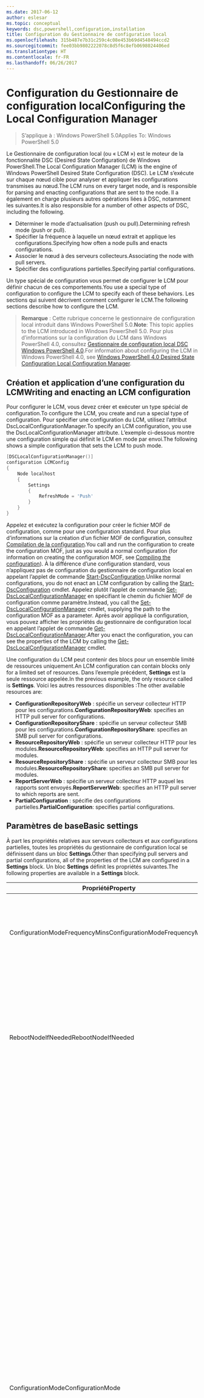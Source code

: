 ```yaml
---
ms.date: 2017-06-12
author: eslesar
ms.topic: conceptual
keywords: dsc,powershell,configuration,installation
title: Configuration du Gestionnaire de configuration local
ms.openlocfilehash: 315b487e7b31c259c4c08e453b69d4548494ccd2
ms.sourcegitcommit: fee03bb9802222078c8d5f6c8efb0698024406ed
ms.translationtype: HT
ms.contentlocale: fr-FR
ms.lasthandoff: 06/26/2017
---
```

# <a name="configuring-the-local-configuration-manager"></a><span data-ttu-id="c681d-103">Configuration du Gestionnaire de configuration local</span><span class="sxs-lookup"><span data-stu-id="c681d-103">Configuring the Local Configuration Manager</span></span>

> <span data-ttu-id="c681d-104">S’applique à : Windows PowerShell 5.0</span><span class="sxs-lookup"><span data-stu-id="c681d-104">Applies To: Windows PowerShell 5.0</span></span>

<span data-ttu-id="c681d-105">Le Gestionnaire de configuration local (ou « LCM ») est le moteur de la fonctionnalité DSC (Desired State Configuration) de Windows PowerShell.</span><span class="sxs-lookup"><span data-stu-id="c681d-105">The Local Configuration Manager (LCM) is the engine of Windows PowerShell Desired State Configuration (DSC).</span></span> <span data-ttu-id="c681d-106">Le LCM s’exécute sur chaque nœud cible pour analyser et appliquer les configurations transmises au nœud.</span><span class="sxs-lookup"><span data-stu-id="c681d-106">The LCM runs on every target node, and is responsible for parsing and enacting configurations that are sent to the node.</span></span> <span data-ttu-id="c681d-107">Il a également en charge plusieurs autres opérations liées à DSC, notamment les suivantes.</span><span class="sxs-lookup"><span data-stu-id="c681d-107">It is also responsible for a number of other aspects of DSC, including the following.</span></span>

* <span data-ttu-id="c681d-108">Déterminer le mode d’actualisation (push ou pull).</span><span class="sxs-lookup"><span data-stu-id="c681d-108">Determining refresh mode (push or pull).</span></span>
* <span data-ttu-id="c681d-109">Spécifier la fréquence à laquelle un nœud extrait et applique les configurations.</span><span class="sxs-lookup"><span data-stu-id="c681d-109">Specifying how often a node pulls and enacts configurations.</span></span>
* <span data-ttu-id="c681d-110">Associer le nœud à des serveurs collecteurs.</span><span class="sxs-lookup"><span data-stu-id="c681d-110">Associating the node with pull servers.</span></span>
* <span data-ttu-id="c681d-111">Spécifier des configurations partielles.</span><span class="sxs-lookup"><span data-stu-id="c681d-111">Specifying partial configurations.</span></span>

<span data-ttu-id="c681d-112">Un type spécial de configuration vous permet de configurer le LCM pour définir chacun de ces comportements.</span><span class="sxs-lookup"><span data-stu-id="c681d-112">You use a special type of configuration to configure the LCM to specify each of these behaviors.</span></span> <span data-ttu-id="c681d-113">Les sections qui suivent décrivent comment configurer le LCM.</span><span class="sxs-lookup"><span data-stu-id="c681d-113">The following sections describe how to configure the LCM.</span></span>

> <span data-ttu-id="c681d-114">**Remarque** : Cette rubrique concerne le gestionnaire de configuration local introduit dans Windows PowerShell 5.0.</span><span class="sxs-lookup"><span data-stu-id="c681d-114">**Note**: This topic applies to the LCM introduced in Windows PowerShell 5.0.</span></span> <span data-ttu-id="c681d-115">Pour plus d’informations sur la configuration du LCM dans Windows PowerShell 4.0, consultez [Gestionnaire de configuration local DSC Windows PowerShell 4.0](metaconfig4.md).</span><span class="sxs-lookup"><span data-stu-id="c681d-115">For information about configuring the LCM in Windows PowerShell 4.0, see [Windows PowerShell 4.0 Desired State Configuration Local Configuration Manager](metaconfig4.md).</span></span>

## <a name="writing-and-enacting-an-lcm-configuration"></a><span data-ttu-id="c681d-116">Création et application d’une configuration du LCM</span><span class="sxs-lookup"><span data-stu-id="c681d-116">Writing and enacting an LCM configuration</span></span>

<span data-ttu-id="c681d-117">Pour configurer le LCM, vous devez créer et exécuter un type spécial de configuration.</span><span class="sxs-lookup"><span data-stu-id="c681d-117">To configure the LCM, you create and run a special type of configuration.</span></span> <span data-ttu-id="c681d-118">Pour spécifier une configuration du LCM, utilisez l’attribut DscLocalConfigurationManager.</span><span class="sxs-lookup"><span data-stu-id="c681d-118">To specify an LCM configuration, you use the DscLocalConfigurationManager attribute.</span></span> <span data-ttu-id="c681d-119">L’exemple ci-dessous montre une configuration simple qui définit le LCM en mode par envoi.</span><span class="sxs-lookup"><span data-stu-id="c681d-119">The following shows a simple configuration that sets the LCM to push mode.</span></span>

```powershell
[DSCLocalConfigurationManager()]
configuration LCMConfig
{
    Node localhost
    {
        Settings
        {
            RefreshMode = 'Push'
        }
    }
} 
```

<span data-ttu-id="c681d-120">Appelez et exécutez la configuration pour créer le fichier MOF de configuration, comme pour une configuration standard. Pour plus d’informations sur la création d’un fichier MOF de configuration, consultez [Compilation de la configuration](configurations.md#compiling-the-configuration).</span><span class="sxs-lookup"><span data-stu-id="c681d-120">You call and run the configuration to create the configuration MOF, just as you would a normal configuration (for information on creating the configuration MOF, see [Compiling the configuration](configurations.md#compiling-the-configuration)).</span></span> <span data-ttu-id="c681d-121">À la différence d’une configuration standard, vous n’appliquez pas de configuration du gestionnaire de configuration local en appelant l’applet de commande [Start-DscConfiguration](https://technet.microsoft.com/en-us/library/dn521623.aspx).</span><span class="sxs-lookup"><span data-stu-id="c681d-121">Unlike normal configurations, you do not enact an LCM configuration by calling the [Start-DscConfiguration](https://technet.microsoft.com/en-us/library/dn521623.aspx) cmdlet.</span></span> <span data-ttu-id="c681d-122">Appelez plutôt l’applet de commande [Set-DscLocalConfigurationManager](https://technet.microsoft.com/en-us/library/dn521621.aspx) en spécifiant le chemin du fichier MOF de configuration comme paramètre.</span><span class="sxs-lookup"><span data-stu-id="c681d-122">Instead, you call the [Set-DscLocalConfigurationManager](https://technet.microsoft.com/en-us/library/dn521621.aspx) cmdlet, supplying the path to the configuration MOF as a parameter.</span></span> <span data-ttu-id="c681d-123">Après avoir appliqué la configuration, vous pouvez afficher les propriétés du gestionnaire de configuration local en appelant l’applet de commande [Get-DscLocalConfigurationManager](https://technet.microsoft.com/en-us/library/dn407378.aspx).</span><span class="sxs-lookup"><span data-stu-id="c681d-123">After you enact the configuration, you can see the properties of the LCM by calling the [Get-DscLocalConfigurationManager](https://technet.microsoft.com/en-us/library/dn407378.aspx) cmdlet.</span></span>

<span data-ttu-id="c681d-124">Une configuration du LCM peut contenir des blocs pour un ensemble limité de ressources uniquement.</span><span class="sxs-lookup"><span data-stu-id="c681d-124">An LCM configuration can contain blocks only for a limited set of resources.</span></span> <span data-ttu-id="c681d-125">Dans l’exemple précédent, **Settings** est la seule ressource appelée.</span><span class="sxs-lookup"><span data-stu-id="c681d-125">In the previous example, the only resource called is **Settings**.</span></span> <span data-ttu-id="c681d-126">Voici les autres ressources disponibles :</span><span class="sxs-lookup"><span data-stu-id="c681d-126">The other available resources are:</span></span>

* <span data-ttu-id="c681d-127">**ConfigurationRepositoryWeb** : spécifie un serveur collecteur HTTP pour les configurations.</span><span class="sxs-lookup"><span data-stu-id="c681d-127">**ConfigurationRepositoryWeb**: specifies an HTTP pull server for configurations.</span></span> 
* <span data-ttu-id="c681d-128">**ConfigurationRepositoryShare** : spécifie un serveur collecteur SMB pour les configurations.</span><span class="sxs-lookup"><span data-stu-id="c681d-128">**ConfigurationRepositoryShare**: specifies an SMB pull server for configurations.</span></span>
* <span data-ttu-id="c681d-129">**ResourceRepositoryWeb** : spécifie un serveur collecteur HTTP pour les modules.</span><span class="sxs-lookup"><span data-stu-id="c681d-129">**ResourceRepositoryWeb**: specifies an HTTP pull server for modules.</span></span>
* <span data-ttu-id="c681d-130">**ResourceRepositoryShare** : spécifie un serveur collecteur SMB pour les modules.</span><span class="sxs-lookup"><span data-stu-id="c681d-130">**ResourceRepositoryShare**: specifies an SMB pull server for modules.</span></span>
* <span data-ttu-id="c681d-131">**ReportServerWeb** : spécifie un serveur collecteur HTTP auquel les rapports sont envoyés.</span><span class="sxs-lookup"><span data-stu-id="c681d-131">**ReportServerWeb**: specifies an HTTP pull server to which reports are sent.</span></span>
* <span data-ttu-id="c681d-132">**PartialConfiguration** : spécifie des configurations partielles.</span><span class="sxs-lookup"><span data-stu-id="c681d-132">**PartialConfiguration**: specifies partial configurations.</span></span>

## <a name="basic-settings"></a><span data-ttu-id="c681d-133">Paramètres de base</span><span class="sxs-lookup"><span data-stu-id="c681d-133">Basic settings</span></span>

<span data-ttu-id="c681d-134">À part les propriétés relatives aux serveurs collecteurs et aux configurations partielles, toutes les propriétés du gestionnaire de configuration local se définissent dans un bloc **Settings**.</span><span class="sxs-lookup"><span data-stu-id="c681d-134">Other than specifying pull servers and partial configurations, all of the properties of the LCM are configured in a **Settings** block.</span></span> <span data-ttu-id="c681d-135">Un bloc **Settings** définit les propriétés suivantes.</span><span class="sxs-lookup"><span data-stu-id="c681d-135">The following properties are available in a **Settings** block.</span></span>

|  <span data-ttu-id="c681d-136">Propriété</span><span class="sxs-lookup"><span data-stu-id="c681d-136">Property</span></span>  |  <span data-ttu-id="c681d-137">Type</span><span class="sxs-lookup"><span data-stu-id="c681d-137">Type</span></span>  |  <span data-ttu-id="c681d-138">Description</span><span class="sxs-lookup"><span data-stu-id="c681d-138">Description</span></span>   | 
|----------- |------- |--------------- | 
| <span data-ttu-id="c681d-139">ConfigurationModeFrequencyMins</span><span class="sxs-lookup"><span data-stu-id="c681d-139">ConfigurationModeFrequencyMins</span></span>| <span data-ttu-id="c681d-140">UInt32</span><span class="sxs-lookup"><span data-stu-id="c681d-140">UInt32</span></span>| <span data-ttu-id="c681d-141">Fréquence, en minutes, à laquelle la configuration actuelle est vérifiée et appliquée.</span><span class="sxs-lookup"><span data-stu-id="c681d-141">How often, in minutes, the current configuration is checked and applied.</span></span> <span data-ttu-id="c681d-142">Cette propriété est ignorée si la propriété ConfigurationMode est définie sur ApplyOnly.</span><span class="sxs-lookup"><span data-stu-id="c681d-142">This property is ignored if the ConfigurationMode property is set to ApplyOnly.</span></span> <span data-ttu-id="c681d-143">La valeur par défaut est 15.</span><span class="sxs-lookup"><span data-stu-id="c681d-143">The default value is 15.</span></span>| 
| <span data-ttu-id="c681d-144">RebootNodeIfNeeded</span><span class="sxs-lookup"><span data-stu-id="c681d-144">RebootNodeIfNeeded</span></span>| <span data-ttu-id="c681d-145">bool</span><span class="sxs-lookup"><span data-stu-id="c681d-145">bool</span></span>| <span data-ttu-id="c681d-146">Définissez cette propriété sur __$true__ pour redémarrer automatiquement le nœud après l’application d’une configuration nécessitant un redémarrage.</span><span class="sxs-lookup"><span data-stu-id="c681d-146">Set this to __$true__ to automatically reboot the node after a configuration that requires reboot is applied.</span></span> <span data-ttu-id="c681d-147">Sinon, vous devez redémarrer manuellement le nœud.</span><span class="sxs-lookup"><span data-stu-id="c681d-147">Otherwise, you will have to manually reboot the node for any configuration that requires it.</span></span> <span data-ttu-id="c681d-148">La valeur par défaut est __$false__.</span><span class="sxs-lookup"><span data-stu-id="c681d-148">The default value is __$false__.</span></span>| 
| <span data-ttu-id="c681d-149">ConfigurationMode</span><span class="sxs-lookup"><span data-stu-id="c681d-149">ConfigurationMode</span></span>| <span data-ttu-id="c681d-150">string</span><span class="sxs-lookup"><span data-stu-id="c681d-150">string</span></span> | <span data-ttu-id="c681d-151">Spécifie de quelle façon le LCM applique réellement la configuration aux nœuds cibles.</span><span class="sxs-lookup"><span data-stu-id="c681d-151">Specifies how the LCM actually applies the configuration to the target nodes.</span></span> <span data-ttu-id="c681d-152">Les valeurs possibles sont __ApplyOnly__, __ApplyandMonitor__ et __ApplyandAutoCorrect__.</span><span class="sxs-lookup"><span data-stu-id="c681d-152">Possible values are __"ApplyOnly"__,__"ApplyandMonitior"__, and __"ApplyandAutoCorrect"__.</span></span> <ul><li><span data-ttu-id="c681d-153">La valeur __ApplyOnly__ indique à DSC d’appliquer la configuration et de ne faire aucune autre opération, sauf si une nouvelle configuration est transmise au nœud cible ou est extraite d’un serveur.</span><span class="sxs-lookup"><span data-stu-id="c681d-153">__ApplyOnly__: DSC applies the configuration and does nothing further unless a new configuration is pushed to the target node or when a new configuration is pulled from a server.</span></span> <span data-ttu-id="c681d-154">Après l’application initiale d’une nouvelle configuration, DSC ne vérifie pas si le nœud cible est encore dans l’état précédemment configuré.</span><span class="sxs-lookup"><span data-stu-id="c681d-154">After initial application of a new configuration, DSC does not check for drift from a previously configured state.</span></span> <span data-ttu-id="c681d-155">Notez que DSC tente d’appliquer la configuration jusqu’à ce que l’opération aboutisse avant que __ApplyOnly__ ne prenne effet.</span><span class="sxs-lookup"><span data-stu-id="c681d-155">Note that DSC will attempt to apply the configuration until it is successful before __ApplyOnly__ takes effect.</span></span> </li><li> <span data-ttu-id="c681d-156">La valeur __ApplyAndMonitor__ est la valeur par défaut.</span><span class="sxs-lookup"><span data-stu-id="c681d-156">__ApplyAndMonitor__: This is the default value.</span></span> <span data-ttu-id="c681d-157">indique au LCM d’appliquer chaque nouvelle configuration.</span><span class="sxs-lookup"><span data-stu-id="c681d-157">The LCM applies any new configurations.</span></span> <span data-ttu-id="c681d-158">Après l’application initiale d’une nouvelle configuration, DSC vérifie si le nœud cible est dans l’état souhaité et, si ce n’est pas le cas, signale l’écart dans les journaux.</span><span class="sxs-lookup"><span data-stu-id="c681d-158">After initial application of a new configuration, if the target node drifts from the desired state, DSC reports the discrepancy in logs.</span></span> <span data-ttu-id="c681d-159">Notez que DSC tente d’appliquer la configuration jusqu’à ce que l’opération aboutisse avant que __ApplyAndMonitor__ ne prenne effet.</span><span class="sxs-lookup"><span data-stu-id="c681d-159">Note that DSC will attempt to apply the configuration until it is successful before __ApplyAndMonitor__ takes effect.</span></span></li><li><span data-ttu-id="c681d-160">La valeur __ApplyAndAutoCorrect__ indique à DSC d’appliquer chaque nouvelle configuration.</span><span class="sxs-lookup"><span data-stu-id="c681d-160">__ApplyAndAutoCorrect__: DSC applies any new configurations.</span></span> <span data-ttu-id="c681d-161">Après l’application initiale d’une nouvelle configuration, DSC vérifie si le nœud cible est dans l’état souhaité et, si ce n’est pas le cas, il signale l’écart dans les journaux, puis il réapplique la configuration actuelle.</span><span class="sxs-lookup"><span data-stu-id="c681d-161">After initial application of a new configuration, if the target node drifts from the desired state, DSC reports the discrepancy in logs, and then re-applies the current configuration.</span></span></li></ul>| 
| <span data-ttu-id="c681d-162">ActionAfterReboot</span><span class="sxs-lookup"><span data-stu-id="c681d-162">ActionAfterReboot</span></span>| <span data-ttu-id="c681d-163">string</span><span class="sxs-lookup"><span data-stu-id="c681d-163">string</span></span>| <span data-ttu-id="c681d-164">Spécifie le comportement après un redémarrage survenant pendant l’application d’une configuration.</span><span class="sxs-lookup"><span data-stu-id="c681d-164">Specifies what happens after a reboot during the application of a configuration.</span></span> <span data-ttu-id="c681d-165">Les valeurs possibles sont __ContinueConfiguration__ et __StopConfiguration__.</span><span class="sxs-lookup"><span data-stu-id="c681d-165">The possible values are __"ContinueConfiguration"__ and __"StopConfiguration"__.</span></span> <ul><li> <span data-ttu-id="c681d-166">Avec la valeur __ContinueConfiguration__, l’application de la configuration actuelle se poursuit après le redémarrage de l’ordinateur.</span><span class="sxs-lookup"><span data-stu-id="c681d-166">__ContinueConfiguration__: Continue applying the current configuration after machine reboot.</span></span> <span data-ttu-id="c681d-167">Il s’agit de la valeur par défaut.</span><span class="sxs-lookup"><span data-stu-id="c681d-167">This is the default falue</span></span></li><li><span data-ttu-id="c681d-168">Avec la valeur __StopConfiguration__, l’application de la configuration actuelle s’arrête après le redémarrage de l’ordinateur.</span><span class="sxs-lookup"><span data-stu-id="c681d-168">__StopConfiguration__: Stop the current configuration after machine reboot.</span></span></li></ul>| 
| <span data-ttu-id="c681d-169">RefreshMode</span><span class="sxs-lookup"><span data-stu-id="c681d-169">RefreshMode</span></span>| <span data-ttu-id="c681d-170">string</span><span class="sxs-lookup"><span data-stu-id="c681d-170">string</span></span>| <span data-ttu-id="c681d-171">Spécifie de quelle façon le LCM obtient les configurations.</span><span class="sxs-lookup"><span data-stu-id="c681d-171">Specifies how the LCM gets configurations.</span></span> <span data-ttu-id="c681d-172">Les valeurs possibles sont __Disabled__, __Push__ et __Pull__.</span><span class="sxs-lookup"><span data-stu-id="c681d-172">The possible values are __"Disabled"__, __"Push"__, and __"Pull"__.</span></span> <ul><li><span data-ttu-id="c681d-173">La valeur __Disabled__ désactive les configurations DSC pour ce nœud.</span><span class="sxs-lookup"><span data-stu-id="c681d-173">__Disabled__: DSC configurations are disabled for this node.</span></span></li><li> <span data-ttu-id="c681d-174">La valeur __Push__ lance les configurations en appelant l’applet de commande [Start-DscConfiguration](https://technet.microsoft.com/en-us/library/dn521623.aspx).</span><span class="sxs-lookup"><span data-stu-id="c681d-174">__Push__: Configurations are initiated by calling the [Start-DscConfiguration](https://technet.microsoft.com/en-us/library/dn521623.aspx) cmdlet.</span></span> <span data-ttu-id="c681d-175">Chaque configuration est immédiatement appliquée au nœud.</span><span class="sxs-lookup"><span data-stu-id="c681d-175">The configuration is applied immediately to the node.</span></span> <span data-ttu-id="c681d-176">Il s'agit de la valeur par défaut.</span><span class="sxs-lookup"><span data-stu-id="c681d-176">This is the default value.</span></span></li><li><span data-ttu-id="c681d-177">__Pull__ : le nœud est configuré pour vérifier régulièrement les configurations disponibles sur un serveur collecteur.</span><span class="sxs-lookup"><span data-stu-id="c681d-177">__Pull:__ The node is configured to regularly check for configurations from a pull server.</span></span> <span data-ttu-id="c681d-178">Si cette propriété a la valeur __Pull__, vous devez spécifier un serveur collecteur dans un bloc __ConfigurationRepositoryWeb__ ou __ConfigurationRepositoryShare__.</span><span class="sxs-lookup"><span data-stu-id="c681d-178">If this property is set to __Pull__, you must specify a pull server in a __ConfigurationRepositoryWeb__ or __ConfigurationRepositoryShare__ block.</span></span> <span data-ttu-id="c681d-179">Pour plus d’informations sur les serveurs collecteurs, consultez [Configuration d’un serveur collecteur DSC](pullServer.md).</span><span class="sxs-lookup"><span data-stu-id="c681d-179">For more information about pull servers, see [Setting up a DSC pull server](pullServer.md).</span></span></li></ul>|  
| <span data-ttu-id="c681d-180">CertificateID</span><span class="sxs-lookup"><span data-stu-id="c681d-180">CertificateID</span></span>| <span data-ttu-id="c681d-181">string</span><span class="sxs-lookup"><span data-stu-id="c681d-181">string</span></span>| <span data-ttu-id="c681d-182">Empreinte d’un certificat utilisée pour sécuriser les informations d’identification transmise dans une configuration.</span><span class="sxs-lookup"><span data-stu-id="c681d-182">The thumbprint of a certificate used to secure credentials passed in a configuration.</span></span> <span data-ttu-id="c681d-183">Pour plus d’informations, consultez [Want to secure credentials in Windows PowerShell Desired State Configuration](http://blogs.msdn.com/b/powershell/archive/2014/01/31/want-to-secure-credentials-in-windows-powershell-desired-state-configuration.aspx)? (Sécuriser les informations d’identification dans DSC Windows PowerShell).</span><span class="sxs-lookup"><span data-stu-id="c681d-183">For more information see [Want to secure credentials in Windows PowerShell Desired State Configuration](http://blogs.msdn.com/b/powershell/archive/2014/01/31/want-to-secure-credentials-in-windows-powershell-desired-state-configuration.aspx)?.</span></span>| 
| <span data-ttu-id="c681d-184">ConfigurationID</span><span class="sxs-lookup"><span data-stu-id="c681d-184">ConfigurationID</span></span>| <span data-ttu-id="c681d-185">string</span><span class="sxs-lookup"><span data-stu-id="c681d-185">string</span></span>| <span data-ttu-id="c681d-186">GUID qui identifie le fichier de configuration à obtenir d’un serveur collecteur en mode d’extraction.</span><span class="sxs-lookup"><span data-stu-id="c681d-186">A GUID that identifies the configuration file to get from a pull server in pull mode.</span></span> <span data-ttu-id="c681d-187">Le nœud extrait les configurations en mode d’extraction du serveur collecteur si le nom du fichier de configuration MOF est ConfigurationID.mof.</span><span class="sxs-lookup"><span data-stu-id="c681d-187">The node will pull configurations on the pull server if the name of the configuration MOF is named ConfigurationID.mof.</span></span><br> <span data-ttu-id="c681d-188">__Remarque__ : Si vous définissez cette propriété, vous ne pouvez pas inscrire le nœud auprès d’un serveur collecteur en utilisant __RegistrationKey__.</span><span class="sxs-lookup"><span data-stu-id="c681d-188">__Note:__ If you set this property, registering the node with a pull server by using __RegistrationKey__ does not work.</span></span> <span data-ttu-id="c681d-189">Pour plus d’informations, consultez [Configuration d’un client collecteur à l’aide du nom de configuration](pullClientConfigNames.md).</span><span class="sxs-lookup"><span data-stu-id="c681d-189">For more information, see [Setting up a pull client with configuration names](pullClientConfigNames.md).</span></span>| 
| <span data-ttu-id="c681d-190">RefreshFrequencyMins</span><span class="sxs-lookup"><span data-stu-id="c681d-190">RefreshFrequencyMins</span></span>| <span data-ttu-id="c681d-191">Uint32</span><span class="sxs-lookup"><span data-stu-id="c681d-191">Uint32</span></span>| <span data-ttu-id="c681d-192">Fréquence en minutes à laquelle le LCM interroge un serveur collecteur pour obtenir les configurations mises à jour.</span><span class="sxs-lookup"><span data-stu-id="c681d-192">The time interval, in minutes, at which the LCM checks a pull server to get updated configurations.</span></span> <span data-ttu-id="c681d-193">Cette valeur est ignorée si le LCM n’est pas configuré en mode d’extraction.</span><span class="sxs-lookup"><span data-stu-id="c681d-193">This value is ignored if the LCM is not configured in pull mode.</span></span> <span data-ttu-id="c681d-194">La valeur par défaut est 30.</span><span class="sxs-lookup"><span data-stu-id="c681d-194">The default value is 30.</span></span>| 
| <span data-ttu-id="c681d-195">AllowModuleOverwrite</span><span class="sxs-lookup"><span data-stu-id="c681d-195">AllowModuleOverwrite</span></span>| <span data-ttu-id="c681d-196">bool</span><span class="sxs-lookup"><span data-stu-id="c681d-196">bool</span></span>| <span data-ttu-id="c681d-197">Définissez cette propriété sur __$TRUE__ si vous autorisez le remplacement des configurations existantes sur le nœud cible par les nouvelles configurations téléchargées du serveur de configuration.</span><span class="sxs-lookup"><span data-stu-id="c681d-197">__$TRUE__ if new configurations downloaded from the configuration server are allowed to overwrite the old ones on the target node.</span></span> <span data-ttu-id="c681d-198">Autrement, définissez-la sur $FALSE.</span><span class="sxs-lookup"><span data-stu-id="c681d-198">Otherwise, $FALSE.</span></span>| 
| <span data-ttu-id="c681d-199">DebugMode</span><span class="sxs-lookup"><span data-stu-id="c681d-199">DebugMode</span></span>| <span data-ttu-id="c681d-200">string</span><span class="sxs-lookup"><span data-stu-id="c681d-200">string</span></span>| <span data-ttu-id="c681d-201">Les valeurs possibles sont __None__, __ForceModuleImport__ et __All__.</span><span class="sxs-lookup"><span data-stu-id="c681d-201">Possible values are __None__, __ForceModuleImport__, and __All__.</span></span> <ul><li><span data-ttu-id="c681d-202">Définissez cette propriété sur __None__ pour utiliser les ressources mises en cache.</span><span class="sxs-lookup"><span data-stu-id="c681d-202">Set to __None__ to use cached resources.</span></span> <span data-ttu-id="c681d-203">Il s’agit de la valeur par défaut qui doit être utilisée dans les scénarios de production.</span><span class="sxs-lookup"><span data-stu-id="c681d-203">This is the default and should be used in production scenarios.</span></span></li><li><span data-ttu-id="c681d-204">Définissez cette propriété sur __ForceModuleImport__ pour forcer le gestionnaire de configuration local à recharger tous les modules de ressources DSC, même ceux ayant déjà été chargés et mis en cache.</span><span class="sxs-lookup"><span data-stu-id="c681d-204">Setting to __ForceModuleImport__, causes the LCM to reload any DSC resource modules, even if they have been previously loaded and cached.</span></span> <span data-ttu-id="c681d-205">Ce comportement diminue les performances de DSC, car chaque module utilisé est systématiquement rechargé.</span><span class="sxs-lookup"><span data-stu-id="c681d-205">This impacts the performance of DSC operations as each module is reloaded on use.</span></span> <span data-ttu-id="c681d-206">En général, vous utilisez cette valeur lors du débogage d’une ressource.</span><span class="sxs-lookup"><span data-stu-id="c681d-206">Typically you would use this value while debugging a resource</span></span></li><li><span data-ttu-id="c681d-207">Dans cette version, __All__ est équivalent à __ForceModuleImport__</span><span class="sxs-lookup"><span data-stu-id="c681d-207">In this release, __All__ is same as __ForceModuleImport__</span></span></li></ul> |
| <span data-ttu-id="c681d-208">ConfigurationDownloadManagers</span><span class="sxs-lookup"><span data-stu-id="c681d-208">ConfigurationDownloadManagers</span></span>| <span data-ttu-id="c681d-209">CimInstance[]</span><span class="sxs-lookup"><span data-stu-id="c681d-209">CimInstance[]</span></span>| <span data-ttu-id="c681d-210">Obsolète.</span><span class="sxs-lookup"><span data-stu-id="c681d-210">Obsolete.</span></span> <span data-ttu-id="c681d-211">Utilisez des blocs __ConfigurationRepositoryWeb__ et __ConfigurationRepositoryShare__ pour définir les serveurs collecteurs de configurations.</span><span class="sxs-lookup"><span data-stu-id="c681d-211">Use __ConfigurationRepositoryWeb__ and __ConfigurationRepositoryShare__ blocks to define configuration pull servers.</span></span>| 
| <span data-ttu-id="c681d-212">ResourceModuleManagers</span><span class="sxs-lookup"><span data-stu-id="c681d-212">ResourceModuleManagers</span></span>| <span data-ttu-id="c681d-213">CimInstance[]</span><span class="sxs-lookup"><span data-stu-id="c681d-213">CimInstance[]</span></span>| <span data-ttu-id="c681d-214">Obsolète.</span><span class="sxs-lookup"><span data-stu-id="c681d-214">Obsolete.</span></span> <span data-ttu-id="c681d-215">Utilisez des blocs __ResourceRepositoryWeb__ et __ResourceRepositoryShare__ pour définir les serveurs collecteurs de ressources.</span><span class="sxs-lookup"><span data-stu-id="c681d-215">Use __ResourceRepositoryWeb__ and __ResourceRepositoryShare__ blocks to define resource pull servers.</span></span>| 
| <span data-ttu-id="c681d-216">ReportManagers</span><span class="sxs-lookup"><span data-stu-id="c681d-216">ReportManagers</span></span>| <span data-ttu-id="c681d-217">CimInstance[]</span><span class="sxs-lookup"><span data-stu-id="c681d-217">CimInstance[]</span></span>| <span data-ttu-id="c681d-218">Obsolète.</span><span class="sxs-lookup"><span data-stu-id="c681d-218">Obsolete.</span></span> <span data-ttu-id="c681d-219">Utilisez des blocs __ReportServerWeb__ pour définir les serveurs collecteurs de rapports.</span><span class="sxs-lookup"><span data-stu-id="c681d-219">Use __ReportServerWeb__ blocks to define report pull servers.</span></span>| 
| <span data-ttu-id="c681d-220">PartialConfigurations</span><span class="sxs-lookup"><span data-stu-id="c681d-220">PartialConfigurations</span></span>| <span data-ttu-id="c681d-221">CimInstance</span><span class="sxs-lookup"><span data-stu-id="c681d-221">CimInstance</span></span>| <span data-ttu-id="c681d-222">Non implémentée.</span><span class="sxs-lookup"><span data-stu-id="c681d-222">Not implemented.</span></span> <span data-ttu-id="c681d-223">Ne pas utiliser.</span><span class="sxs-lookup"><span data-stu-id="c681d-223">Do not use.</span></span>| 
| <span data-ttu-id="c681d-224">StatusRetentionTimeInDays</span><span class="sxs-lookup"><span data-stu-id="c681d-224">StatusRetentionTimeInDays</span></span> | <span data-ttu-id="c681d-225">UInt32</span><span class="sxs-lookup"><span data-stu-id="c681d-225">UInt32</span></span>| <span data-ttu-id="c681d-226">Nombre de jours pendant lesquels le LCM conserve l’état de la configuration actuelle.</span><span class="sxs-lookup"><span data-stu-id="c681d-226">The number of days the LCM keeps the status of the current configuration.</span></span>| 

## <a name="pull-servers"></a><span data-ttu-id="c681d-227">Serveurs collecteurs</span><span class="sxs-lookup"><span data-stu-id="c681d-227">Pull servers</span></span>

<span data-ttu-id="c681d-228">Un serveur collecteur est un service web OData ou un partage SMB qui est utilisé comme emplacement central des fichiers DSC.</span><span class="sxs-lookup"><span data-stu-id="c681d-228">A pull server is either an OData web service or an SMB share that is used as a central location for DSC files.</span></span> <span data-ttu-id="c681d-229">La configuration du LCM permet de définir les types de serveurs collecteurs suivants :</span><span class="sxs-lookup"><span data-stu-id="c681d-229">LCM configuration supports defining the following types of pull servers:</span></span>

* <span data-ttu-id="c681d-230">**Serveur de configuration** : référentiel pour les configurations DSC.</span><span class="sxs-lookup"><span data-stu-id="c681d-230">**Configuration server**: A repository for DSC configurations.</span></span> <span data-ttu-id="c681d-231">Définissez les serveurs de configuration à l’aide des blocs **ConfigurationRepositoryWeb** (pour les serveurs web) et **ConfigurationRepositoryShare** (pour les serveurs SMB).</span><span class="sxs-lookup"><span data-stu-id="c681d-231">Define configuration servers by using **ConfigurationRepositoryWeb** (for web-based servers) and **ConfigurationRepositoryShare** (for SMB-based servers) blocks.</span></span>
* <span data-ttu-id="c681d-232">Serveur de ressources : référentiel pour les ressources DSC, packagées comme modules PowerShell.</span><span class="sxs-lookup"><span data-stu-id="c681d-232">Resource server—A repository for DSC resources, packaged as PowerShell modules.</span></span> <span data-ttu-id="c681d-233">Définissez les serveurs de ressources à l’aide des blocs **ResourceRepositoryWeb** (pour les serveurs web) et **ResourceRepositoryShare** (pour les serveurs SMB).</span><span class="sxs-lookup"><span data-stu-id="c681d-233">Define resource servers by using **ResourceRepositoryWeb** (for web-based servers) and **ResourceRepositoryShare** (for SMB-based servers) blocks.</span></span>
* <span data-ttu-id="c681d-234">Serveur de rapports : service vers lequel DSC envoie les données de rapport.</span><span class="sxs-lookup"><span data-stu-id="c681d-234">Report server—A service that DSC sends report data to.</span></span> <span data-ttu-id="c681d-235">Définissez les serveurs de rapports à l’aide des blocs **ReportServerWeb**.</span><span class="sxs-lookup"><span data-stu-id="c681d-235">Define report servers by using **ReportServerWeb** blocks.</span></span> <span data-ttu-id="c681d-236">Un serveur de rapports doit être un service web.</span><span class="sxs-lookup"><span data-stu-id="c681d-236">A report server must be a web service.</span></span>

<span data-ttu-id="c681d-237">Pour plus d’informations sur la configuration et l’utilisation des serveurs collecteurs, consultez [Configuration d’un serveur collecteur DSC](pullServer.md).</span><span class="sxs-lookup"><span data-stu-id="c681d-237">For information about setting up and using pull servers, see [Setting up a DSC pull server](pullServer.md).</span></span>

## <a name="configuration-server-blocks"></a><span data-ttu-id="c681d-238">Blocs de serveur de configuration</span><span class="sxs-lookup"><span data-stu-id="c681d-238">Configuration server blocks</span></span>

<span data-ttu-id="c681d-239">Pour définir un serveur de configuration web, créez un bloc **ConfigurationRepositoryWeb**.</span><span class="sxs-lookup"><span data-stu-id="c681d-239">To define a web-based configuration server, you create a **ConfigurationRepositoryWeb** block.</span></span> <span data-ttu-id="c681d-240">Un bloc **ConfigurationRepositoryWeb** définit les propriétés suivantes.</span><span class="sxs-lookup"><span data-stu-id="c681d-240">A **ConfigurationRepositoryWeb** defines the following properties.</span></span>

|<span data-ttu-id="c681d-241">Propriété</span><span class="sxs-lookup"><span data-stu-id="c681d-241">Property</span></span>|<span data-ttu-id="c681d-242">Type</span><span class="sxs-lookup"><span data-stu-id="c681d-242">Type</span></span>|<span data-ttu-id="c681d-243">Description</span><span class="sxs-lookup"><span data-stu-id="c681d-243">Description</span></span>|
|---|---|---| 
|<span data-ttu-id="c681d-244">AllowUnsecureConnection</span><span class="sxs-lookup"><span data-stu-id="c681d-244">AllowUnsecureConnection</span></span>|<span data-ttu-id="c681d-245">bool</span><span class="sxs-lookup"><span data-stu-id="c681d-245">bool</span></span>|<span data-ttu-id="c681d-246">Définissez cette propriété sur **$TRUE** pour autoriser le nœud à se connecter au serveur sans authentification.</span><span class="sxs-lookup"><span data-stu-id="c681d-246">Set to **$TRUE** to allow connections from the node to the server without authentication.</span></span> <span data-ttu-id="c681d-247">Définissez-la sur **$FALSE** pour rendre l’authentification obligatoire.</span><span class="sxs-lookup"><span data-stu-id="c681d-247">Set to **$FALSE** to require authentication.</span></span>|
|<span data-ttu-id="c681d-248">CertificateID</span><span class="sxs-lookup"><span data-stu-id="c681d-248">CertificateID</span></span>|<span data-ttu-id="c681d-249">string</span><span class="sxs-lookup"><span data-stu-id="c681d-249">string</span></span>|<span data-ttu-id="c681d-250">Empreinte d’un certificat utilisée pour l’authentification auprès du serveur.</span><span class="sxs-lookup"><span data-stu-id="c681d-250">The thumbprint of a certificate used to authenticate to the server.</span></span>|
|<span data-ttu-id="c681d-251">ConfigurationNames</span><span class="sxs-lookup"><span data-stu-id="c681d-251">ConfigurationNames</span></span>|<span data-ttu-id="c681d-252">String[]</span><span class="sxs-lookup"><span data-stu-id="c681d-252">String[]</span></span>|<span data-ttu-id="c681d-253">Tableau des noms des configurations à extraire par le nœud cible.</span><span class="sxs-lookup"><span data-stu-id="c681d-253">An array of names of configurations to be pulled by the target node.</span></span> <span data-ttu-id="c681d-254">Ils sont utilisés uniquement si le nœud a été inscrit auprès du serveur collecteur à l’aide d’une propriété **RegistrationKey**.</span><span class="sxs-lookup"><span data-stu-id="c681d-254">These are used only if the node is registered with the pull server by using a **RegistrationKey**.</span></span> <span data-ttu-id="c681d-255">Pour plus d’informations, consultez [Configuration d’un client collecteur à l’aide du nom de configuration](pullClientConfigNames.md).</span><span class="sxs-lookup"><span data-stu-id="c681d-255">For more information, see [Setting up a pull client with configuration names](pullClientConfigNames.md).</span></span>|
|<span data-ttu-id="c681d-256">RegistrationKey</span><span class="sxs-lookup"><span data-stu-id="c681d-256">RegistrationKey</span></span>|<span data-ttu-id="c681d-257">string</span><span class="sxs-lookup"><span data-stu-id="c681d-257">string</span></span>|<span data-ttu-id="c681d-258">GUID sous lequel le nœud est inscrit auprès du serveur collecteur.</span><span class="sxs-lookup"><span data-stu-id="c681d-258">A GUID that registers the node with the pull server.</span></span> <span data-ttu-id="c681d-259">Pour plus d’informations, consultez [Configuration d’un client collecteur à l’aide des noms de configuration](pullClientConfigNames.md).</span><span class="sxs-lookup"><span data-stu-id="c681d-259">For more information, see [Setting up a pull client with configuration names](pullClientConfigNames.md).</span></span>|
|<span data-ttu-id="c681d-260">ServerURL</span><span class="sxs-lookup"><span data-stu-id="c681d-260">ServerURL</span></span>|<span data-ttu-id="c681d-261">string</span><span class="sxs-lookup"><span data-stu-id="c681d-261">string</span></span>|<span data-ttu-id="c681d-262">URL du serveur de configuration.</span><span class="sxs-lookup"><span data-stu-id="c681d-262">The URL of the configuration server.</span></span>|

<span data-ttu-id="c681d-263">Pour définir un serveur de configuration SMB, créez un bloc **ConfigurationRepositoryShare**.</span><span class="sxs-lookup"><span data-stu-id="c681d-263">To define an SMB-based configuration server, you create a **ConfigurationRepositoryShare** block.</span></span> <span data-ttu-id="c681d-264">Un bloc **ConfigurationRepositoryShare** définit les propriétés suivantes.</span><span class="sxs-lookup"><span data-stu-id="c681d-264">A **ConfigurationRepositoryShare** defines the following properties.</span></span>

|<span data-ttu-id="c681d-265">Propriété</span><span class="sxs-lookup"><span data-stu-id="c681d-265">Property</span></span>|<span data-ttu-id="c681d-266">Type</span><span class="sxs-lookup"><span data-stu-id="c681d-266">Type</span></span>|<span data-ttu-id="c681d-267">Description</span><span class="sxs-lookup"><span data-stu-id="c681d-267">Description</span></span>|
|---|---|---|
|<span data-ttu-id="c681d-268">Credential</span><span class="sxs-lookup"><span data-stu-id="c681d-268">Credential</span></span>|<span data-ttu-id="c681d-269">MSFT_Credential</span><span class="sxs-lookup"><span data-stu-id="c681d-269">MSFT_Credential</span></span>|<span data-ttu-id="c681d-270">Informations d’identification utilisées pour l’authentification auprès du partage SMB.</span><span class="sxs-lookup"><span data-stu-id="c681d-270">The credential used to authenticate to the SMB share.</span></span>|
|<span data-ttu-id="c681d-271">SourcePath</span><span class="sxs-lookup"><span data-stu-id="c681d-271">SourcePath</span></span>|<span data-ttu-id="c681d-272">string</span><span class="sxs-lookup"><span data-stu-id="c681d-272">string</span></span>|<span data-ttu-id="c681d-273">Chemin du partage SMB.</span><span class="sxs-lookup"><span data-stu-id="c681d-273">The path of the SMB share.</span></span>|

## <a name="resource-server-blocks"></a><span data-ttu-id="c681d-274">Blocs de serveur de ressources</span><span class="sxs-lookup"><span data-stu-id="c681d-274">Resource server blocks</span></span>

<span data-ttu-id="c681d-275">Pour définir un serveur de ressources web, créez un bloc **ResourceRepositoryWeb**.</span><span class="sxs-lookup"><span data-stu-id="c681d-275">To define a web-based resource server, you create a **ResourceRepositoryWeb** block.</span></span> <span data-ttu-id="c681d-276">Un bloc **ResourceRepositoryWeb** définit les propriétés suivantes.</span><span class="sxs-lookup"><span data-stu-id="c681d-276">A **ResourceRepositoryWeb** defines the following properties.</span></span>

|<span data-ttu-id="c681d-277">Propriété</span><span class="sxs-lookup"><span data-stu-id="c681d-277">Property</span></span>|<span data-ttu-id="c681d-278">Type</span><span class="sxs-lookup"><span data-stu-id="c681d-278">Type</span></span>|<span data-ttu-id="c681d-279">Description</span><span class="sxs-lookup"><span data-stu-id="c681d-279">Description</span></span>|
|---|---|---|
|<span data-ttu-id="c681d-280">AllowUnsecureConnection</span><span class="sxs-lookup"><span data-stu-id="c681d-280">AllowUnsecureConnection</span></span>|<span data-ttu-id="c681d-281">bool</span><span class="sxs-lookup"><span data-stu-id="c681d-281">bool</span></span>|<span data-ttu-id="c681d-282">Définissez cette propriété sur **$TRUE** pour autoriser le nœud à se connecter au serveur sans authentification.</span><span class="sxs-lookup"><span data-stu-id="c681d-282">Set to **$TRUE** to allow connections from the node to the server without authentication.</span></span> <span data-ttu-id="c681d-283">Définissez-la sur **$FALSE** pour rendre l’authentification obligatoire.</span><span class="sxs-lookup"><span data-stu-id="c681d-283">Set to **$FALSE** to require authentication.</span></span>|
|<span data-ttu-id="c681d-284">CertificateID</span><span class="sxs-lookup"><span data-stu-id="c681d-284">CertificateID</span></span>|<span data-ttu-id="c681d-285">string</span><span class="sxs-lookup"><span data-stu-id="c681d-285">string</span></span>|<span data-ttu-id="c681d-286">Empreinte d’un certificat utilisée pour l’authentification auprès du serveur.</span><span class="sxs-lookup"><span data-stu-id="c681d-286">The thumbprint of a certificate used to authenticate to the server.</span></span>|
|<span data-ttu-id="c681d-287">RegistrationKey</span><span class="sxs-lookup"><span data-stu-id="c681d-287">RegistrationKey</span></span>|<span data-ttu-id="c681d-288">string</span><span class="sxs-lookup"><span data-stu-id="c681d-288">string</span></span>|<span data-ttu-id="c681d-289">GUID qui identifie le nœud inscrit auprès du serveur collecteur.</span><span class="sxs-lookup"><span data-stu-id="c681d-289">A GUID that identifies the node to the pull server.</span></span> <span data-ttu-id="c681d-290">Pour plus d’informations, consultez « Comment inscrire un nœud auprès d’un serveur collecteur DSC ».</span><span class="sxs-lookup"><span data-stu-id="c681d-290">For more information, see How to register a node with a DSC pull server.</span></span>|
|<span data-ttu-id="c681d-291">ServerURL</span><span class="sxs-lookup"><span data-stu-id="c681d-291">ServerURL</span></span>|<span data-ttu-id="c681d-292">string</span><span class="sxs-lookup"><span data-stu-id="c681d-292">string</span></span>|<span data-ttu-id="c681d-293">URL du serveur de configuration.</span><span class="sxs-lookup"><span data-stu-id="c681d-293">The URL of the configuration server.</span></span>|
 
<span data-ttu-id="c681d-294">Pour définir un serveur de ressources SMB, créez un bloc **ResourceRepositoryShare**.</span><span class="sxs-lookup"><span data-stu-id="c681d-294">To define an SMB-based resource server, you create a **ResourceRepositoryShare** block.</span></span> <span data-ttu-id="c681d-295">Un bloc **ResourceRepositoryShare** définit les propriétés suivantes.</span><span class="sxs-lookup"><span data-stu-id="c681d-295">**ResourceRepositoryShare** defines the following properties.</span></span>

|<span data-ttu-id="c681d-296">Propriété</span><span class="sxs-lookup"><span data-stu-id="c681d-296">Property</span></span>|<span data-ttu-id="c681d-297">Type</span><span class="sxs-lookup"><span data-stu-id="c681d-297">Type</span></span>|<span data-ttu-id="c681d-298">Description</span><span class="sxs-lookup"><span data-stu-id="c681d-298">Description</span></span>|
|---|---|---|
|<span data-ttu-id="c681d-299">Credential</span><span class="sxs-lookup"><span data-stu-id="c681d-299">Credential</span></span>|<span data-ttu-id="c681d-300">MSFT_Credential</span><span class="sxs-lookup"><span data-stu-id="c681d-300">MSFT_Credential</span></span>|<span data-ttu-id="c681d-301">Informations d’identification utilisées pour l’authentification auprès du partage SMB.</span><span class="sxs-lookup"><span data-stu-id="c681d-301">The credential used to authenticate to the SMB share.</span></span> <span data-ttu-id="c681d-302">Pour obtenir un exemple de transmission d’informations d’identification, consultez [Configuration d’un serveur d’extraction SMB DSC](pullServerSMB.md)</span><span class="sxs-lookup"><span data-stu-id="c681d-302">For an example of passing credentials, see [Setting up a DSC SMB pull server](pullServerSMB.md)</span></span>|
|<span data-ttu-id="c681d-303">SourcePath</span><span class="sxs-lookup"><span data-stu-id="c681d-303">SourcePath</span></span>|<span data-ttu-id="c681d-304">string</span><span class="sxs-lookup"><span data-stu-id="c681d-304">string</span></span>|<span data-ttu-id="c681d-305">Chemin du partage SMB.</span><span class="sxs-lookup"><span data-stu-id="c681d-305">The path of the SMB share.</span></span>|

## <a name="report-server-blocks"></a><span data-ttu-id="c681d-306">Blocs de serveur de rapports</span><span class="sxs-lookup"><span data-stu-id="c681d-306">Report server blocks</span></span>

<span data-ttu-id="c681d-307">Un serveur de rapports doit être un service web OData.</span><span class="sxs-lookup"><span data-stu-id="c681d-307">A report server must be an OData web service.</span></span> <span data-ttu-id="c681d-308">Pour définir un serveur de rapports, créez un bloc **ReportServerWeb**.</span><span class="sxs-lookup"><span data-stu-id="c681d-308">To define a report server, you create a **ReportServerWeb** block.</span></span> <span data-ttu-id="c681d-309">Un bloc **ReportServerWeb** définit les propriétés suivantes.</span><span class="sxs-lookup"><span data-stu-id="c681d-309">**ReportServerWeb** defines the following properties.</span></span>

|<span data-ttu-id="c681d-310">Propriété</span><span class="sxs-lookup"><span data-stu-id="c681d-310">Property</span></span>|<span data-ttu-id="c681d-311">Type</span><span class="sxs-lookup"><span data-stu-id="c681d-311">Type</span></span>|<span data-ttu-id="c681d-312">Description</span><span class="sxs-lookup"><span data-stu-id="c681d-312">Description</span></span>|
|---|---|---|
|<span data-ttu-id="c681d-313">AllowUnsecureConnection</span><span class="sxs-lookup"><span data-stu-id="c681d-313">AllowUnsecureConnection</span></span>|<span data-ttu-id="c681d-314">bool</span><span class="sxs-lookup"><span data-stu-id="c681d-314">bool</span></span>|<span data-ttu-id="c681d-315">Définissez cette propriété sur **$TRUE** pour autoriser le nœud à se connecter au serveur sans authentification.</span><span class="sxs-lookup"><span data-stu-id="c681d-315">Set to **$TRUE** to allow connections from the node to the server without authentication.</span></span> <span data-ttu-id="c681d-316">Définissez-la sur **$FALSE** pour rendre l’authentification obligatoire.</span><span class="sxs-lookup"><span data-stu-id="c681d-316">Set to **$FALSE** to require authentication.</span></span>|
|<span data-ttu-id="c681d-317">CertificateID</span><span class="sxs-lookup"><span data-stu-id="c681d-317">CertificateID</span></span>|<span data-ttu-id="c681d-318">string</span><span class="sxs-lookup"><span data-stu-id="c681d-318">string</span></span>|<span data-ttu-id="c681d-319">Empreinte d’un certificat utilisée pour l’authentification auprès du serveur.</span><span class="sxs-lookup"><span data-stu-id="c681d-319">The thumbprint of a certificate used to authenticate to the server.</span></span>|
|<span data-ttu-id="c681d-320">RegistrationKey</span><span class="sxs-lookup"><span data-stu-id="c681d-320">RegistrationKey</span></span>|<span data-ttu-id="c681d-321">string</span><span class="sxs-lookup"><span data-stu-id="c681d-321">string</span></span>|<span data-ttu-id="c681d-322">GUID qui identifie le nœud inscrit auprès du serveur collecteur.</span><span class="sxs-lookup"><span data-stu-id="c681d-322">A GUID that identifies the node to the pull server.</span></span> <span data-ttu-id="c681d-323">Pour plus d’informations, consultez « Comment inscrire un nœud auprès d’un serveur collecteur DSC ».</span><span class="sxs-lookup"><span data-stu-id="c681d-323">For more information, see How to register a node with a DSC pull server.</span></span>|
|<span data-ttu-id="c681d-324">ServerURL</span><span class="sxs-lookup"><span data-stu-id="c681d-324">ServerURL</span></span>|<span data-ttu-id="c681d-325">string</span><span class="sxs-lookup"><span data-stu-id="c681d-325">string</span></span>|<span data-ttu-id="c681d-326">URL du serveur de configuration.</span><span class="sxs-lookup"><span data-stu-id="c681d-326">The URL of the configuration server.</span></span>|

## <a name="partial-configurations"></a><span data-ttu-id="c681d-327">Configurations partielles</span><span class="sxs-lookup"><span data-stu-id="c681d-327">Partial configurations</span></span>

<span data-ttu-id="c681d-328">Pour définir une configuration partielle, créez un bloc **PartialConfiguration**.</span><span class="sxs-lookup"><span data-stu-id="c681d-328">To define a partial configuration, you create a **PartialConfiguration** block.</span></span> <span data-ttu-id="c681d-329">Pour plus d’informations sur les configurations partielles, consultez [Configurations partielles DSC](partialConfigs.md).</span><span class="sxs-lookup"><span data-stu-id="c681d-329">For more information about partial configurations, see [DSC Partial configurations](partialConfigs.md).</span></span> <span data-ttu-id="c681d-330">Un bloc **PartialConfiguration** définit les propriétés suivantes.</span><span class="sxs-lookup"><span data-stu-id="c681d-330">**PartialConfiguration** defines the following properties.</span></span>

|<span data-ttu-id="c681d-331">Propriété</span><span class="sxs-lookup"><span data-stu-id="c681d-331">Property</span></span>|<span data-ttu-id="c681d-332">Type</span><span class="sxs-lookup"><span data-stu-id="c681d-332">Type</span></span>|<span data-ttu-id="c681d-333">Description</span><span class="sxs-lookup"><span data-stu-id="c681d-333">Description</span></span>|
|---|---|---| 
|<span data-ttu-id="c681d-334">ConfigurationSource</span><span class="sxs-lookup"><span data-stu-id="c681d-334">ConfigurationSource</span></span>|<span data-ttu-id="c681d-335">string[]</span><span class="sxs-lookup"><span data-stu-id="c681d-335">string[]</span></span>|<span data-ttu-id="c681d-336">Tableau des noms des serveurs de configuration, définis précédemment dans les blocs **ConfigurationRepositoryWeb** et **ConfigurationRepositoryShare**, à partir desquels la configuration partielle est extraite.</span><span class="sxs-lookup"><span data-stu-id="c681d-336">An array of names of configuration servers, previously defined in **ConfigurationRepositoryWeb** and **ConfigurationRepositoryShare** blocks, where the partial configuration is pulled from.</span></span>|
|<span data-ttu-id="c681d-337">DependsOn</span><span class="sxs-lookup"><span data-stu-id="c681d-337">DependsOn</span></span>|<span data-ttu-id="c681d-338">string{}</span><span class="sxs-lookup"><span data-stu-id="c681d-338">string{}</span></span>|<span data-ttu-id="c681d-339">Liste des noms des autres configurations à exécuter avant l’application de cette configuration partielle.</span><span class="sxs-lookup"><span data-stu-id="c681d-339">A list of names of other configurations that must be completed before this partial configuration is applied.</span></span>|
|<span data-ttu-id="c681d-340">Description</span><span class="sxs-lookup"><span data-stu-id="c681d-340">Description</span></span>|<span data-ttu-id="c681d-341">string</span><span class="sxs-lookup"><span data-stu-id="c681d-341">string</span></span>|<span data-ttu-id="c681d-342">Texte qui décrit la configuration partielle.</span><span class="sxs-lookup"><span data-stu-id="c681d-342">Text used to describe the partial configuration.</span></span>|
|<span data-ttu-id="c681d-343">ExclusiveResources</span><span class="sxs-lookup"><span data-stu-id="c681d-343">ExclusiveResources</span></span>|<span data-ttu-id="c681d-344">string[]</span><span class="sxs-lookup"><span data-stu-id="c681d-344">string[]</span></span>|<span data-ttu-id="c681d-345">Tableau des ressources exclusives de cette configuration partielle.</span><span class="sxs-lookup"><span data-stu-id="c681d-345">An array of resources exclusive to this partial configuration.</span></span>|
|<span data-ttu-id="c681d-346">RefreshMode</span><span class="sxs-lookup"><span data-stu-id="c681d-346">RefreshMode</span></span>|<span data-ttu-id="c681d-347">string</span><span class="sxs-lookup"><span data-stu-id="c681d-347">string</span></span>|<span data-ttu-id="c681d-348">Spécifie de quelle façon le gestionnaire de configuration local obtient cette configuration partielle.</span><span class="sxs-lookup"><span data-stu-id="c681d-348">Specifies how the LCM gets this partial configuration.</span></span> <span data-ttu-id="c681d-349">Les valeurs possibles sont __Disabled__, __Push__ et __Pull__.</span><span class="sxs-lookup"><span data-stu-id="c681d-349">The possible values are __"Disabled"__, __"Push"__, and __"Pull"__.</span></span> <ul><li><span data-ttu-id="c681d-350">La valeur __Disabled__ désactive cette configuration partielle.</span><span class="sxs-lookup"><span data-stu-id="c681d-350">__Disabled__: This partial configuration is disabled.</span></span></li><li> <span data-ttu-id="c681d-351">__Push__ : la configuration partielle est transmise au nœud en appelant l’applet de commande [Publish-DscConfiguration](https://technet.microsoft.com/en-us/library/mt517875.aspx).</span><span class="sxs-lookup"><span data-stu-id="c681d-351">__Push__: The partial configuration is pushed to the node by calling the [Publish-DscConfiguration](https://technet.microsoft.com/en-us/library/mt517875.aspx) cmdlet.</span></span> <span data-ttu-id="c681d-352">Une fois que toutes les configurations partielles pour le nœud ont été obtenues d’un serveur en mode push ou pull, la configuration peut être démarrée en appelant `Start-DscConfiguration –UseExisting`.</span><span class="sxs-lookup"><span data-stu-id="c681d-352">After all partial configurations for the node are either pushed or pulled from a server, the configuration can be started by calling `Start-DscConfiguration –UseExisting`.</span></span> <span data-ttu-id="c681d-353">Il s’agit de la valeur par défaut.</span><span class="sxs-lookup"><span data-stu-id="c681d-353">This is the default value.</span></span></li><li><span data-ttu-id="c681d-354">La valeur __Pull__ configure le nœud pour vérifier régulièrement si la configuration partielle est disponible sur un serveur collecteur.</span><span class="sxs-lookup"><span data-stu-id="c681d-354">__Pull:__ The node is configured to regularly check for partial configuration from a pull server.</span></span> <span data-ttu-id="c681d-355">Si cette propriété a la valeur __Pull__, vous devez spécifier un serveur collecteur dans une propriété __ConfigurationSource__.</span><span class="sxs-lookup"><span data-stu-id="c681d-355">If this property is set to __Pull__, you must specify a pull server in a __ConfigurationSource__ property.</span></span> <span data-ttu-id="c681d-356">Pour plus d’informations sur les serveurs collecteurs, consultez [Configuration d’un serveur collecteur DSC](pullServer.md).</span><span class="sxs-lookup"><span data-stu-id="c681d-356">For more information about pull servers, see [Setting up a DSC pull server](pullServer.md).</span></span></li></ul>|
|<span data-ttu-id="c681d-357">ResourceModuleSource</span><span class="sxs-lookup"><span data-stu-id="c681d-357">ResourceModuleSource</span></span>|<span data-ttu-id="c681d-358">string[]</span><span class="sxs-lookup"><span data-stu-id="c681d-358">string[]</span></span>|<span data-ttu-id="c681d-359">Tableau des noms des serveurs de ressources à partir desquels télécharger les ressources nécessaires pour cette configuration partielle.</span><span class="sxs-lookup"><span data-stu-id="c681d-359">An array of the names of resource servers from which to download required resources for this partial configuration.</span></span> <span data-ttu-id="c681d-360">Ces noms doivent être ceux des serveurs de ressources définis précédemment dans les blocs **ResourceRepositoryWeb** et **ResourceRepositoryShare**.</span><span class="sxs-lookup"><span data-stu-id="c681d-360">These names must refer to resource servers previously defined in **ResourceRepositoryWeb** and **ResourceRepositoryShare** blocks.</span></span>|

## <a name="see-also"></a><span data-ttu-id="c681d-361">Voir aussi</span><span class="sxs-lookup"><span data-stu-id="c681d-361">See Also</span></span> 

### <a name="concepts"></a><span data-ttu-id="c681d-362">Concepts</span><span class="sxs-lookup"><span data-stu-id="c681d-362">Concepts</span></span>
[<span data-ttu-id="c681d-363">Présentation de la configuration d’état souhaité Windows PowerShell</span><span class="sxs-lookup"><span data-stu-id="c681d-363">Windows PowerShell Desired State Configuration Overview</span></span>](overview.md)
 
[<span data-ttu-id="c681d-364">Configuration d’un serveur collecteur DSC</span><span class="sxs-lookup"><span data-stu-id="c681d-364">Setting up a DSC pull server</span></span>](pullServer.md)

[<span data-ttu-id="c681d-365">Gestionnaire de configuration local de DSK Windows PowerShell 4.0</span><span class="sxs-lookup"><span data-stu-id="c681d-365">Windows PowerShell 4.0 Desired State Configuration Local Configuration Manager</span></span>](metaConfig4.md)

### <a name="other-resources"></a><span data-ttu-id="c681d-366">Autres ressources</span><span class="sxs-lookup"><span data-stu-id="c681d-366">Other Resources</span></span>
[<span data-ttu-id="c681d-367">Set-DscLocalConfigurationManager</span><span class="sxs-lookup"><span data-stu-id="c681d-367">Set-DscLocalConfigurationManager</span></span>](https://technet.microsoft.com/en-us/library/dn521621.aspx)

[<span data-ttu-id="c681d-368">Configuration d’un client collecteur à l’aide du nom de configuration</span><span class="sxs-lookup"><span data-stu-id="c681d-368">Setting up a pull client with configuration names</span></span>](pullClientConfigNames.md)

